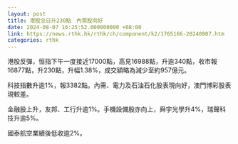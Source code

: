 ```yaml
---
layout: post
title: 港股全日升230點　內需股向好
date: 2024-08-07 16:25:52.000000000 +08:00
link: https://news.rthk.hk/rthk/ch/component/k2/1765166-20240807.htm
categories: rthk
---
```


港股反彈，恒指下午一度接近17000點，高見16988點，升逾340點，收市報16877點，升230點，升幅1.38%，成交額略為減少至約957億元。

科技指數升逾1%，報3382點。內需、電力及石油石化股表現向好，澳門博彩股表現較差。

金融股上升，友邦、工行升逾1%。手機設備股亦向上，舜宇光學升4%，瑞聲科技升逾5%。

國泰航空業績後低收逾2%。
